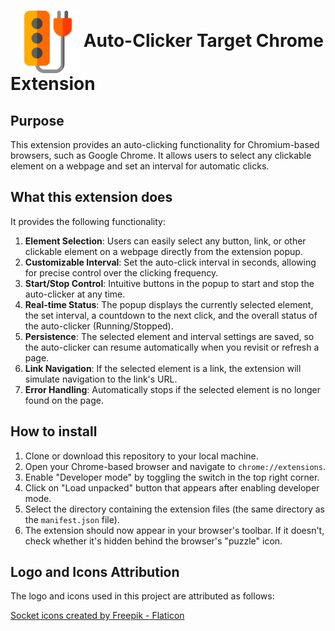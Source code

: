 # <img src="assets/images/logo512.png" alt="Extension Logo" width="100" height="100" style="vertical-align: middle; margin-left: 10px;"> Auto-Clicker Target Chrome Extension

## Purpose

This extension provides an auto-clicking functionality for Chromium-based browsers, such as Google Chrome. It allows users to select any clickable element on a webpage and set an interval for automatic clicks.

## What this extension does

It provides the following functionality:

1.  **Element Selection**: Users can easily select any button, link, or other clickable element on a webpage directly from the extension popup.
2.  **Customizable Interval**: Set the auto-click interval in seconds, allowing for precise control over the clicking frequency.
3.  **Start/Stop Control**: Intuitive buttons in the popup to start and stop the auto-clicker at any time.
4.  **Real-time Status**: The popup displays the currently selected element, the set interval, a countdown to the next click, and the overall status of the auto-clicker (Running/Stopped).
5.  **Persistence**: The selected element and interval settings are saved, so the auto-clicker can resume automatically when you revisit or refresh a page.
6.  **Link Navigation**: If the selected element is a link, the extension will simulate navigation to the link's URL.
7.  **Error Handling**: Automatically stops if the selected element is no longer found on the page.

## How to install

1. Clone or download this repository to your local machine.
2. Open your Chrome-based browser and navigate to `chrome://extensions`.
3. Enable "Developer mode" by toggling the switch in the top right corner.
4. Click on "Load unpacked" button that appears after enabling developer mode.
5. Select the directory containing the extension files (the same directory as the `manifest.json` file).
6. The extension should now appear in your browser's toolbar. If it doesn't, check whether it's hidden behind the browser's "puzzle" icon.

## Logo and Icons Attribution

The logo and icons used in this project are attributed as follows:

<a href="https://www.flaticon.com/free-icons/socket" title="socket icons">Socket icons created by Freepik - Flaticon</a>
